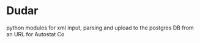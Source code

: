 # Dudar

python modules for xml input, parsing and upload to the postgres DB from an URL for Autostat Co
